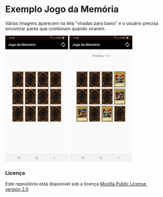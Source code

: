 # Exemplo Jogo da Memória
Várias imagens aparecem na tela "viradas para baixo” e o usuário precisa encontrar pares que combinam quando virarem.

<img src="screenshot1.jpg" alt="screenshot" width="200" height="400"/> <img src="screenshot2.jpg" alt="screenshot" width="200" height="400"/>

### Licença
Este repositório está disponível sob a licença [Mozilla Public License, version 2.0](https://github.com/jhonatasrm/exemplo-jogo-da-memoria/blob/master/LICENSE)
